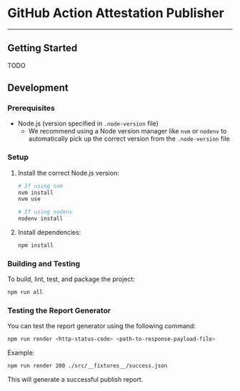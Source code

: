 # GitHub Action Attestation Publisher

---

## Getting Started

TODO

## Development

### Prerequisites

- Node.js (version specified in `.node-version` file)
  - We recommend using a Node version manager like `nvm` or `nodenv` to
    automatically pick up the correct version from the `.node-version` file

### Setup

1. Install the correct Node.js version:

   ```bash
   # If using nvm
   nvm install
   nvm use

   # If using nodenv
   nodenv install
   ```

2. Install dependencies:
   ```bash
   npm install
   ```

### Building and Testing

To build, lint, test, and package the project:

```bash
npm run all
```

### Testing the Report Generator

You can test the report generator using the following command:

```bash
npm run render <http-status-code> <path-to-response-payload-file>
```

Example:

```bash
npm run render 200 ./src/__fixtures__/success.json
```

This will generate a successful publish report.
